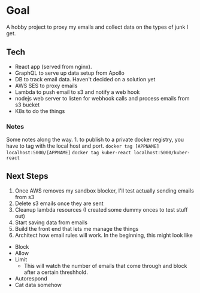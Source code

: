 # Goal

A hobby project to proxy my emails and collect data on the types of junk I get.

## Tech

- React app (served from nginx).
- GraphQL to serve up data setup from Apollo
- DB to track email data. Haven't decided on a solution yet
- AWS SES to proxy emails
- Lambda to push email to s3 and notify a web hook
- nodejs web server to listen for webhook calls and process emails from s3 bucket
- K8s to do the things

### Notes

Some notes along the way. 1. to publish to a private docker registry, you have to tag with the local host and port.
`docker tag [APPNAME] localhost:5000/[APPNAME]`
`docker tag kuber-react localhost:5000/kuber-react`

## Next Steps

1. Once AWS removes my sandbox blocker, I'll test actually sending emails from s3
1. Delete s3 emails once they are sent
1. Cleanup lambda resources (I created some dummy onces to test stuff out)
1. Start saving data from emails
1. Build the front end that lets me manage the things
1. Architect how email rules will work. In the beginning, this might look like

- Block
- Allow
- Limit
  - This will watch the number of emails that come through and block after a certain threshhold.
- Autorespond
- Cat data somehow
